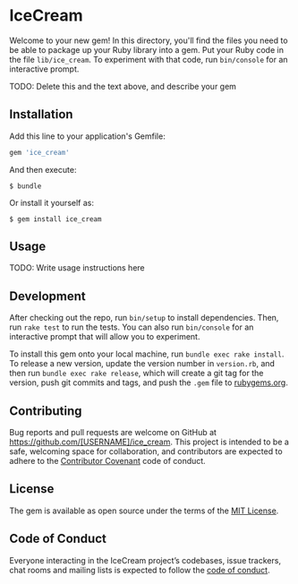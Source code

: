 # IceCream

Welcome to your new gem! In this directory, you'll find the files you need to be able to package up your Ruby library into a gem. Put your Ruby code in the file `lib/ice_cream`. To experiment with that code, run `bin/console` for an interactive prompt.

TODO: Delete this and the text above, and describe your gem

## Installation

Add this line to your application's Gemfile:

```ruby
gem 'ice_cream'
```

And then execute:

    $ bundle

Or install it yourself as:

    $ gem install ice_cream

## Usage

TODO: Write usage instructions here

## Development

After checking out the repo, run `bin/setup` to install dependencies. Then, run `rake test` to run the tests. You can also run `bin/console` for an interactive prompt that will allow you to experiment.

To install this gem onto your local machine, run `bundle exec rake install`. To release a new version, update the version number in `version.rb`, and then run `bundle exec rake release`, which will create a git tag for the version, push git commits and tags, and push the `.gem` file to [rubygems.org](https://rubygems.org).

## Contributing

Bug reports and pull requests are welcome on GitHub at https://github.com/[USERNAME]/ice_cream. This project is intended to be a safe, welcoming space for collaboration, and contributors are expected to adhere to the [Contributor Covenant](http://contributor-covenant.org) code of conduct.

## License

The gem is available as open source under the terms of the [MIT License](https://opensource.org/licenses/MIT).

## Code of Conduct

Everyone interacting in the IceCream project’s codebases, issue trackers, chat rooms and mailing lists is expected to follow the [code of conduct](https://github.com/[USERNAME]/ice_cream/blob/master/CODE_OF_CONDUCT.md).
